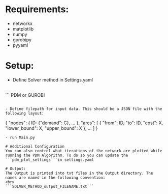 # Requirements:
- networkx
- matplotlib
- numpy 
- gurobipy
- pyyaml

# Setup:
- Define Solver method in Settings.yaml
<br>
```
PDM or GUROBI

```

- Define filepath for input data. This should be a JSON file with the following layout:
```
{
  "nodes": {
    ID: {"demand": C}, ...
  },
  "arcs": [
    {
      "from": ID,
      "to": ID,
      "cost": X,
      "lower_bound": X,
      "upper_bound": X
    }, ...
  ]
}

```
- run Main.py

# Additional Configuration
You can also control what iterations of the network are plotted while running the PDM Algorithm. To do so you can update the ```pdm_plot_settings```in settings.yaml

# Output:
The Output is printed into txt files in the Output directory. The names are named in the following convention:
<br>
```SOLVER_METHOD_output_FILENAME.txt```
